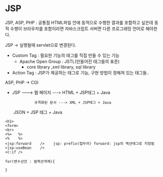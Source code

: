# JSP

JSP, ASP, PHP : 공통점 HTML파일 안에 동적으로 수행한 결과를 포함하고 싶은데 동적 수행이 브라우저를 포함이라면 자바스크립트 서버면 다른 프로그래밍 언어로 해야한다.

JSP -> 실행될때 servlet으로 변경된다.

- Custom Tag : 필요한 기능의 태그를 직접 만들 수 있는 기능
  - Apache Open Group : JSTL(만들어진 태그들의 표준)
    - core library ,xml library, sql library
- Action Tag : JSP가 제공하는 태그로 기능, 구현 방법이 정해져 있는 태그들..

ASP, PHP -> CGI

- JSP ---> 웹 페이지 ---> HTML + JSP태그 + Java

    			규격화된 문서 ---> XML + JSP태그 + Java

  ​			  							  JSON + JSP 태그 + Java

```
<h1>
<form>
<br>
<%=   %>
<%    %>
<jsp:forward	/>    jsp: prefix(접두어) forward: jsp의 액션태그로 지정됨
<jsp:useBean	/>
<c:if />

for(변수선언 : 컬렉션객체){

}
```




